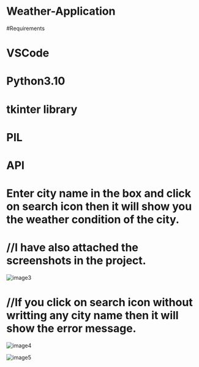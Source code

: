 # Weather-Application

#Requirements

# VSCode
# Python3.10
# tkinter library
# PIL
# API

# Enter city name in the box and click on search icon then it will show you the weather condition of the city.

# //I have also attached the screenshots in the project. 


![image3](https://user-images.githubusercontent.com/66782335/153426140-10882750-0c54-4080-8f67-943f9d36e6cf.png)


# //If you click on search icon without writting any city name then it will show the error message.

![image4](https://user-images.githubusercontent.com/66782335/153426802-4b45293c-7ac5-490f-82d9-75da3098849b.png)



![image5](https://user-images.githubusercontent.com/66782335/153426865-fa1d4000-7d96-4d9d-bc59-c295d88ed0a5.png)
